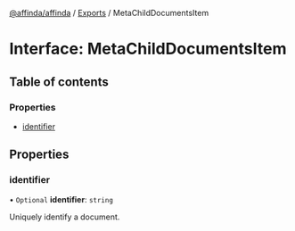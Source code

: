[@affinda/affinda](../README.md) / [Exports](../modules.md) / MetaChildDocumentsItem

# Interface: MetaChildDocumentsItem

## Table of contents

### Properties

- [identifier](MetaChildDocumentsItem.md#identifier)

## Properties

### identifier

• `Optional` **identifier**: `string`

Uniquely identify a document.
